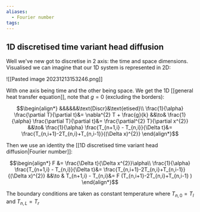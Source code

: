 ```yaml
---
aliases:
  - Fourier number
tags:
---
```


## 1D discretised time variant head diffusion

Well we've new got to discretise in 2 axis: the time and space dimensions. Visualised we can imagine that our 1D system is represented in 2D:

![[Pasted image 20231213153246.png]]

With one axis being time and the other being space. We get the 1D [[general heat transfer equation]], note that $g=0$ (excluding the borders):

$$\begin{align*}
&&&&&&\text{Discr}&\text{etised}\\
\frac{1}{\alpha} \frac{\partial T}{\partial t}&=   \nabla^{2} T + \frac{g}{k} &&\to& 
\frac{1}{\alpha} \frac{\partial T}{\partial t}&=   \frac{\partial^{2} T}{\partial x^{2}} &&\to& 
\frac{1}{\alpha} \frac{T_{n+1,i} - T_{n,i}}{\Delta t}&=   \frac{T_{n,i+1}-2T_{n,i}+T_{n,i-1}}{(\Delta x)^{2}}
\end{align*}$$

Then we use an identity the [[1D discretised time variant head diffusion|Fourier number]]:

$$\begin{align*}
F &= \frac{\Delta t}{\Delta x^{2}}\alpha\\
\frac{1}{\alpha} \frac{T_{n+1,i} - T_{n,i}}{\Delta t}&=   \frac{T_{n,i+1}-2T_{n,i}+T_{n,i-1}}{(\Delta x)^{2}} &&\to
& T_{n+1,i} - T_{n,i}&=  F (T_{n,i+1}-2T_{n,i}+T_{n,i-1} )
\end{align*}$$

The boundary conditions are taken as constant temperature where $T_{n,0}=T_{l}$ and $T_{n,L}=T_{r}$

